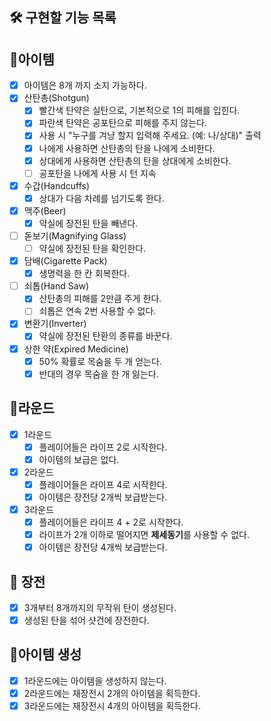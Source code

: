 🛠️ 구현할 기능 목록
---

## 🎁아이템

- [x] 아이템은 8개 까지 소지 가능하다.
- [x] 산탄총(Shotgun)
    - [x] 빨간색 탄약은 실탄으로, 기본적으로 1의 피해를 입힌다.
    - [x] 파란색 탄약은 공포탄으로 피해를 주지 않는다.
    - [x] 사용 시 "누구를 겨냥 할지 입력해 주세요. (예: 나/상대)" 출력
    - [x] 나에게 사용하면 산탄총의 탄을 나에게 소비한다.
    - [x] 상대에게 사용하면 산탄총의 탄을 상대에게 소비한다.
    - [ ] 공포탄을 나에게 사용 시 턴 지속
- [x] 수갑(Handcuffs)
    - [x] 상대가 다음 차례를 넘기도록 한다.
- [x] 맥주(Beer)
    - [x] 약실에 장전된 탄을 빼낸다.
- [ ] 돋보기(Magnifying Glass)
    - [ ] 약실에 장전된 탄을 확인한다.
- [x] 담배(Cigarette Pack)
  - [x] 생명력을 한 칸 회복한다.
- [ ] 쇠톱(Hand Saw)
  - [x] 산탄총의 피해를 2만큼 주게 한다.
  - [ ] 쇠톱은 연속 2번 사용할 수 없다.
- [x] 변환기(Inverter)
  - [x] 약실에 장전된 탄환의 종류를 바꾼다.
- [x] 상한 약(Expired Medicine)
  - [x] 50% 확률로 목숨을 두 개 얻는다.
  - [x] 반대의 경우 목숨을 한 개 잃는다.

## 🥊라운드
- [x] 1라운드
  - [x] 플레이어들은 라이프 2로 시작한다.
  - [x] 아이템의 보급은 없다.
- [x] 2라운드
  - [x] 플레이어들은 라이프 4로 시작한다.
  - [x] 아이템은 장전당 2개씩 보급받는다.
- [x] 3라운드
  - [x] 플레이어들은 라이프 4 + 2로 시작한다.
  - [x] 라이프가 2개 이하로 떨어지면 **제세동기**를 사용할 수 없다.
  - [x] 아이템은 장전당 4개씩 보급받는다.

## 🔫 장전
- [x] 3개부터 8개까지의 무작위 탄이 생성된다.
- [x] 생성된 탄을 섞어 샷건에 장전한다.

## 🎁아이템 생성
- [x] 1라운드에는 아이템을 생성하지 않는다.
- [x] 2라운드에는 재장전시 2개의 아이템을 획득한다.
- [x] 3라운드에는 재장전시 4개의 아이템을 획득한다.